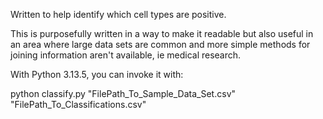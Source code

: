 Written to help identify which cell types are positive.

This is purposefully written in a way to make it readable but also useful in an area where large data sets are common and more simple methods for joining information aren't available, ie medical research.

With Python 3.13.5, you can invoke it with:

python classify.py "FilePath_To_Sample_Data_Set.csv" "FilePath_To_Classifications.csv"
